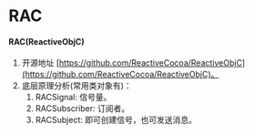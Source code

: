# RAC


#### RAC(ReactiveObjC)
1. 开源地址 [https://github.com/ReactiveCocoa/ReactiveObjC](https://github.com/ReactiveCocoa/ReactiveObjC)。
2. 底层原理分析(常用类对象有)：
	1. RACSignal: 信号量。
	2. RACSubscriber: 订阅者。
	3. RACSubject: 即可创建信号，也可发送消息。

